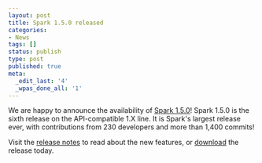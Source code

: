 ```yaml
---
layout: post
title: Spark 1.5.0 released
categories:
- News
tags: []
status: publish
type: post
published: true
meta:
  _edit_last: '4'
  _wpas_done_all: '1'
---
```

We are happy to announce the availability of <a href="{{site.url}}releases/spark-release-1-5-0.html" title="Spark Release 1.5.0">Spark 1.5.0</a>! Spark 1.5.0 is the sixth release on the API-compatible 1.X line. It is Spark's largest release ever, with contributions from 230 developers and more than 1,400 commits!

Visit the <a href="{{site.url}}releases/spark-release-1-5-0.html" title="Spark Release 1.5.0">release notes</a> to read about the new features, or <a href="{{site.url}}downloads.html">download</a> the release today.

